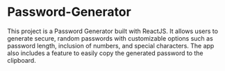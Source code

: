 # Password-Generator
This project is a Password Generator built with ReactJS. It allows users to generate secure, random passwords with customizable options such as password length, inclusion of numbers, and special characters. The app also includes a feature to easily copy the generated password to the clipboard.
